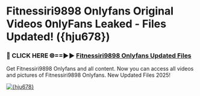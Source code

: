 # Fitnessiri9898 Onlyfans Original Videos 0nlyFans Leaked - Files Updated! ({hju678})

<h3>🔴 CLICK HERE 🌐==►► <a href="https://tinyurl.com/ms9xzufz" rel="nofollow">Fitnessiri9898 Onlyfans Updated Files</a></h3>

Get Fitnessiri9898 Onlyfans and all content. Now you can access all videos and pictures of Fitnessiri9898 Onlyfans. New Updated Files 2025!

[![{hju678}](https://i.imgur.com/PQ7UWWw.gif)](https://tinyurl.com/ms9xzufz)